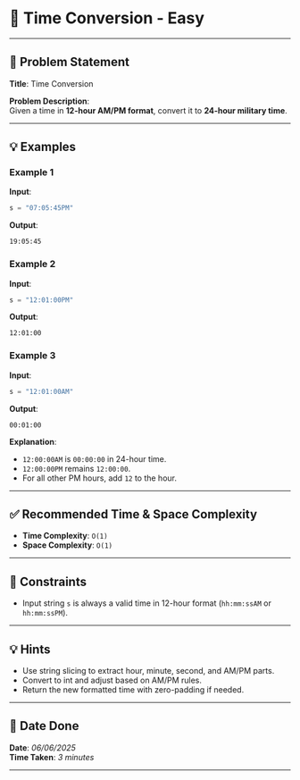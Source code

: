 # 🧮 Time Conversion - Easy

---

## 📌 Problem Statement

**Title**: Time Conversion

**Problem Description**:  
Given a time in **12-hour AM/PM format**, convert it to **24-hour military time**.

---

## 💡 Examples

### Example 1  
**Input**:
```python
s = "07:05:45PM"
```

**Output**:
```text
19:05:45
```

### Example 2  
**Input**:
```python
s = "12:01:00PM"
```

**Output**:
```text
12:01:00
```

### Example 3  
**Input**:
```python
s = "12:01:00AM"
```

**Output**:
```text
00:01:00
```

**Explanation**:
- `12:00:00AM` is `00:00:00` in 24-hour time.  
- `12:00:00PM` remains `12:00:00`.  
- For all other PM hours, add `12` to the hour.

---

## ✅ Recommended Time & Space Complexity

- **Time Complexity**: `O(1)`  
- **Space Complexity**: `O(1)`

---

## 📎 Constraints

- Input string `s` is always a valid time in 12-hour format (`hh:mm:ssAM` or `hh:mm:ssPM`).

---

## 💡 Hints

- Use string slicing to extract hour, minute, second, and AM/PM parts.
- Convert to int and adjust based on AM/PM rules.
- Return the new formatted time with zero-padding if needed.

---

## 📅 Date Done

**Date**: *06/06/2025*  
**Time Taken**: *3 minutes*

---

